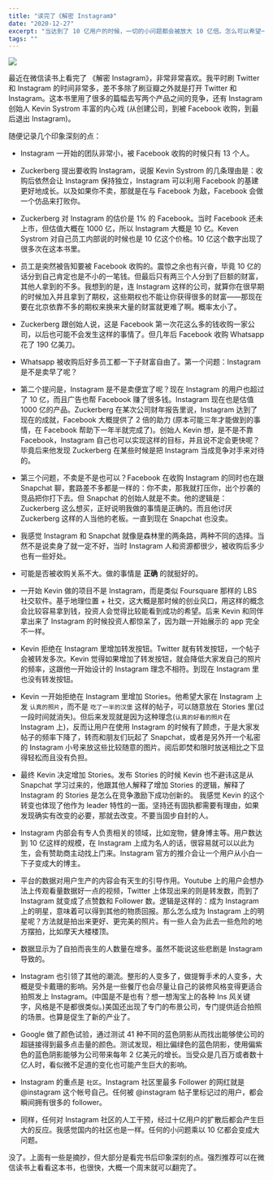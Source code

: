 ```yaml
---
title: "读完了《解密 Instagram》"
date: "2020-12-27"
excerpt: "当达到了 10 亿用户的时候，一切的小问题都会被放大 10 亿倍。怎么可以希望一个公司可以解决这个世界的全部问题呢？"
tags: ""
---
```


![](https://images.weserv.nl/?url=tva1.sinaimg.cn/large/0081Kckwly1gm2d9v1tjwj317v0u0af6.jpg)

最近在微信读书上看完了 《解密 Instagram》，非常非常喜欢。我平时刷 Twitter 和 Instagram 的时间非常多，差不多除了刷豆瓣之外就是打开 Twitter 和 Instagram。这本书里用了很多的篇幅去写两个产品之间的竞争，还有 Instagram 创始人 Kevin Systrom 丰富的内心戏 (从创建公司，到被 Facebook 收购，到最后退出 Instagram)。

随便记录几个印象深刻的点：

- Instagram 一开始的团队非常小，被 Facebook 收购的时候只有 13 个人。

- Zuckerberg 提出要收购 Instagram，说服 Kevin Systrom 的几条理由是：收购后依然会让 Instagram 保持独立，Instagram 可以利用 Facebook 的基建更好地成长。以及如果你不卖，那就是在与 Facebook 为敌，Facebook 会做一个仿品来打败你。

- Zuckerberg 对 Instagram 的估价是 1% 的 Facebook。当时 Facebook 还未上市，但估值大概在 1000 亿，所以 Instagram 大概是 10 亿。Keven Systrom 对自己员工内部说的时候也是 10 亿这个价格。10 亿这个数字出现了很多次在这本书里。

- 员工是突然被告知要被 Facebook 收购的。震惊之余也有兴奋，毕竟 10 亿的话分到自己肯定也是不小的一笔钱。但最后只有两三个人分到了巨额的财富，其他人拿到的不多。我想到的是，连 Instagram 这样的公司，就算你在很早期的时候加入并且拿到了期权，这些期权也不能让你获得很多的财富——那现在要在北京依靠不多的期权来换来大量的财富就更难了啊。概率太小了。

- Zuckerberg 跟创始人说，这是 Facebook 第一次花这么多的钱收购一家公司，以后也可能不会发生这样的事情了。但几年后 Facebook 收购 Whatsapp 花了 190 亿美刀。

- Whatsapp 被收购后好多员工都一下子财富自由了。第一个问题：Instagram 是不是卖早了呢？

- 第二个提问是，Instagram 是不是卖便宜了呢？现在 Instagram 的用户也超过了 10 亿，而且广告也帮 Facebook 赚了很多钱。Instagram 现在也是估值 1000 亿的产品。Zuckerberg 在某次公司财年报告里说，Instagram 达到了现在的成就，Facebook 大概提供了 2 倍的助力 (原本可能三年才能做到的事情，在 Facebook 帮助下一年半就完成了)。创始人 Kevin 想，是不是不靠 Facebook，Instagram 自己也可以实现这样的目标，并且说不定会更快呢？毕竟后来他发现 Zuckerberg 在某些时候是把 Instagram 当成竞争对手来对待的。

- 第三个问题，不卖是不是也可以？Facebook 在收购 Instagram 的同时也在跟 Snapchat 聊，套路差不多都是一样的：你不卖，那我就打压你，出个抄袭的竞品把你打下去。但 Snapchat 的创始人就是不卖。他的逻辑是：Zuckerberg 这么想买，正好说明我做的事情是正确的。而且他讨厌 Zuckerberg 这样的人当他的老板。一直到现在 Snapchat 也没卖。

- 我感觉 Instagram 和 Snapchat 就像是森林里的两条路，两种不同的选择。当然不是说卖身了就一定不好，当时 Instagram 人和资源都很少，被收购后多少也有一些好处。

- 可能是否被收购关系不大。做的事情是 **正确** 的就挺好的。

- 一开始 Kevin 做的项目不是 Instagram，而是类似 Foursquare 那样的 LBS 社交软件。基于地理位置 + 社交，这大概是那时候的创业风口，用这样的概念会比较容易拿到钱，投资人会觉得比较能看到成功的希望。后来 Kevin 和同伴拿出来了 Instagram 的时候投资人都惊呆了，因为跟一开始展示的 app 完全不一样。

- Kevin 拒绝在 Instagram 里增加转发按钮。Twitter 就有转发按钮，一个帖子会被转发多次。Kevin 觉得如果增加了转发按钮，就会降低大家发自己的照片的频率，这跟他一开始设计的 Instagram 理念不相符。到现在 Instagram 里也没有转发按钮。

- Kevin 一开始拒绝在 Instagram 里增加 Stories。他希望大家在 Instagram 上发 `认真的照片`，而不是 `吃了一半的汉堡` 这样的帖子，可以随意放在 Stories 里(过一段时间就消失)。但后来发现就是因为这种理念(`认真的好看的照片`在 Instagram 上)，反而让用户在使用 Instagram 的时候有了顾虑，于是大家发帖子的频率下降了，转而和朋友们玩起了 Snapchat，或者是另外开一个私密的 Instagram 小号来放这些比较随意的图片。阅后即焚和限时放送相比之下显得轻松而且没有负担。

- 最终 Kevin 决定增加 Stories。发布 Stories 的时候 Kevin 也不避讳这是从 Snapchat 学习过来的，他跟其他人解释了增加 Stories 的逻辑，解释了 Instagram 的 Stories 是怎么在竞争激励下成功创新的。
  我感觉 Kevin 的这个转变也体现了他作为 leader 特性的一面。坚持还有固执都需要有理由，如果发现确实有改变的必要，那就去改变。不要当固步自封的人。

- Instagram 内部会有专人负责相关的领域，比如宠物，健身博主等。用户数达到 10 亿这样的规模，在 Instagram 上成为名人的话，很容易就可以以此为生，会有赞助商主动找上门来。Instagram 官方的推介会让一个用户从小白一下子变成大的博主。

- 平台的数据对用户生产的内容会有天生的引导作用。Youtube 上的用户会想办法上传观看量数据好一点的视频，Twitter 上体现出来的则是转发数，而到了 Instagram 就变成了点赞数和 Follower 数。逻辑是这样的：成为 Instagram 上的明星，意味着可以得到其他的物质回报。那么怎么成为 Instagram 上的明星呢？方法就是拍出来更好、更完美的照片。有一些人会为此去一些危险的地方摆拍，比如摩天大楼楼顶。

- 数据显示为了自拍而丧生的人数量在增多。虽然不能说这些悲剧是 Instagram 导致的。

- Instagram 也引领了其他的潮流。整形的人变多了，做提臀手术的人变多，大概是受卡戴珊的影响。另外是一些餐厅也会尽量让自己的装修风格变得更适合拍照发上 Instagram。(中国是不是也有？想一想淘宝上的各种 Ins 风关键字，风格是不是都很类似。)美国还出现了专门的布景公司，专门提供适合拍照的场景。也算是促生了新的产业了。

- Google 做了颜色试验，通过测试 41 种不同的蓝色阴影从而找出能够使公司的超链接得到最多点击量的颜色。测试发现，相比偏绿色的蓝色阴影，使用偏紫色的蓝色阴影能够为公司带来每年 2 亿美元的增长。当受众是几百万或者数十亿人时，看似微不足道的变化也可能产生巨大的影响。

- Instagram 的重点是 `社区`。Instagram 社区里最多 Follower 的网红就是 @instagram 这个帐号自己。任何被 @instagram 帖子里标记过的用户，都会瞬间拥有很多的 follower。

- 同样，任何对 Instagram 社区的人工干预，经过十亿用户的扩散后都会产生巨大的反应。我感觉国内的社区也是一样。任何的小问题乘以 10 亿都会变成大问题。

没了。上面有一些是摘抄，但大部分是看完书后印象深刻的点。强烈推荐可以在微信读书上看看这本书，也很快，大概一个周末就可以翻完了。
